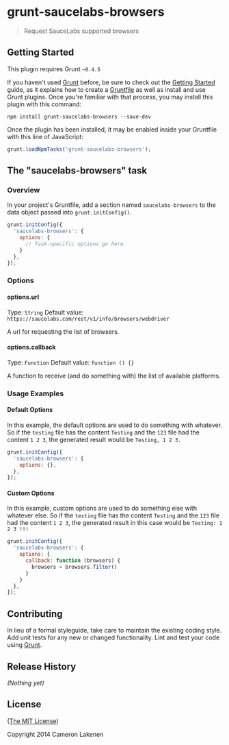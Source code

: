 # grunt-saucelabs-browsers

> Request SauceLabs supported browsers

## Getting Started
This plugin requires Grunt `~0.4.5`

If you haven't used [Grunt](http://gruntjs.com/) before, be sure to check out the [Getting Started](http://gruntjs.com/getting-started) guide, as it explains how to create a [Gruntfile](http://gruntjs.com/sample-gruntfile) as well as install and use Grunt plugins. Once you're familiar with that process, you may install this plugin with this command:

```shell
npm install grunt-saucelabs-browsers --save-dev
```

Once the plugin has been installed, it may be enabled inside your Gruntfile with this line of JavaScript:

```js
grunt.loadNpmTasks('grunt-saucelabs-browsers');
```

## The "saucelabs-browsers" task

### Overview
In your project's Gruntfile, add a section named `saucelabs-browsers` to the data object passed into `grunt.initConfig()`.

```js
grunt.initConfig({
  'saucelabs-browsers': {
    options: {
      // Task-specific options go here.
    }
  },
});
```

### Options

#### options.url
Type: `String`
Default value: `https://saucelabs.com/rest/v1/info/browsers/webdriver`

A url for requesting the list of browsers.

#### options.callback
Type: `Function`
Default value: `function () {}`

A function to receive (and do something with) the list of available platforms.

### Usage Examples

#### Default Options
In this example, the default options are used to do something with whatever. So if the `testing` file has the content `Testing` and the `123` file had the content `1 2 3`, the generated result would be `Testing, 1 2 3.`

```js
grunt.initConfig({
  'saucelabs-browsers': {
    options: {},
  },
});
```

#### Custom Options
In this example, custom options are used to do something else with whatever else. So if the `testing` file has the content `Testing` and the `123` file had the content `1 2 3`, the generated result in this case would be `Testing: 1 2 3 !!!`

```js
grunt.initConfig({
  'saucelabs-browsers': {
    options: {
      callback: function (browsers) {
        browsers = browsers.filter()
      }
    }
  },
});
```

## Contributing
In lieu of a formal styleguide, take care to maintain the existing coding style. Add unit tests for any new or changed functionality. Lint and test your code using [Grunt](http://gruntjs.com/).

## Release History
_(Nothing yet)_


## License

([The MIT License](LICENSE))

Copyright 2014 Cameron Lakenen
